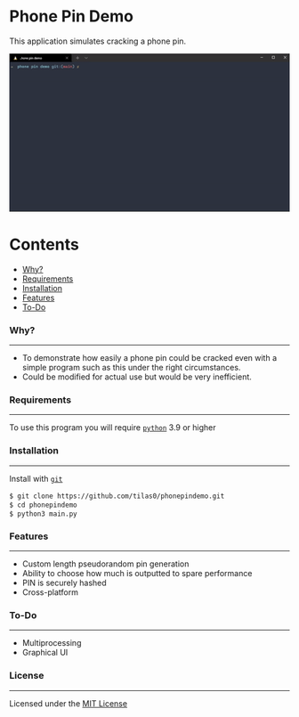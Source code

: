 # Phone Pin Demo
This application simulates cracking a phone pin.

![phonepindemo gif](img/phonepindemo.gif)

Contents
========

 * [Why?](#why)
 * [Requirements](#requirements)
 * [Installation](#installation)
 * [Features](#features)
 * [To-Do](#to-do)

### Why?
---
- To demonstrate how easily a phone pin could be cracked even with a simple program such as this under the right circumstances.
- Could be modified for actual use but would be very inefficient.

### Requirements
---
To use this program you will require [`python`](https://www.python.org/) 3.9 or higher

### Installation
---
Install with [`git`](https://git-scm.com/)
```
$ git clone https://github.com/tilas0/phonepindemo.git
$ cd phonepindemo
$ python3 main.py
```

### Features
---
- Custom length pseudorandom pin generation
- Ability to choose how much is outputted to spare performance
- PIN is securely hashed
- Cross-platform

### To-Do
---
- Multiprocessing
- Graphical UI

### License
---
Licensed under the [MIT License](LICENSE)